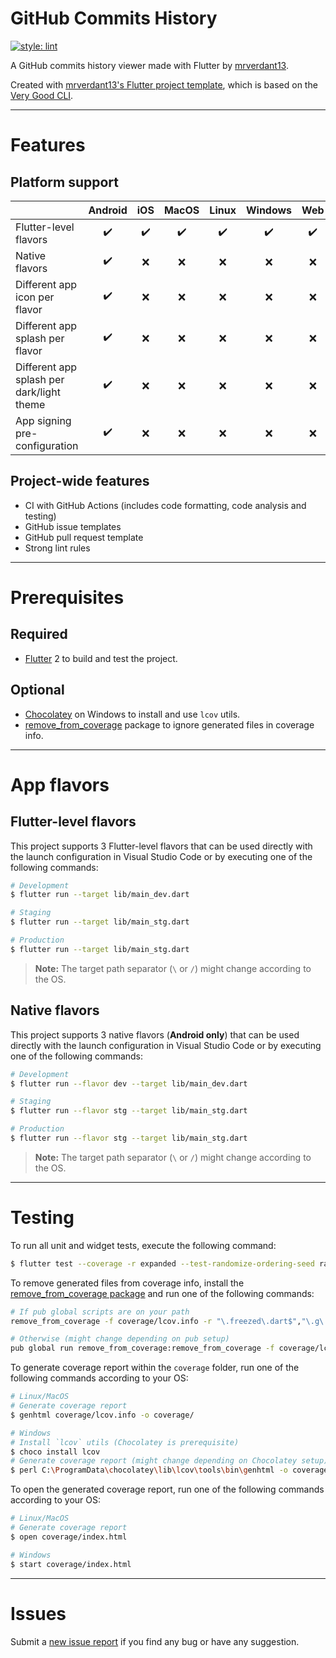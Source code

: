 # GitHub Commits History

[![style: lint][lint_badge]][lint_package_link]

A GitHub commits history viewer made with Flutter by [mrverdant13][mrverdant13_link].

Created with [mrverdant13's Flutter project template][mrverdant13_flutter_project_template], which is based on the [Very Good CLI][very_good_cli_link].

---

# Features

## Platform support

|                                           | Android | iOS | MacOS | Linux | Windows | Web |
| :---------------------------------------- | :-----: | :-: | :---: | :---: | :-----: | :-: |
| Flutter-level flavors                     |   ✔️    | ✔️  |  ✔️   |  ✔️   |   ✔️    | ✔️  |
| Native flavors                            |   ✔️    | ❌  |  ❌   |  ❌   |   ❌    | ❌  |
| Different app icon per flavor             |   ✔️    | ❌  |  ❌   |  ❌   |   ❌    | ❌  |
| Different app splash per flavor           |   ✔️    | ❌  |  ❌   |  ❌   |   ❌    | ❌  |
| Different app splash per dark/light theme |   ✔️    | ❌  |  ❌   |  ❌   |   ❌    | ❌  |
| App signing pre-configuration             |   ✔️    | ❌  |  ❌   |  ❌   |   ❌    | ❌  |

## Project-wide features

- CI with GitHub Actions (includes code formatting, code analysis and testing)
- GitHub issue templates
- GitHub pull request template
- Strong lint rules

---

# Prerequisites

## Required

- [Flutter][flutter_link] 2 to build and test the project.

## Optional

- [Chocolatey][chocolatey_link] on Windows to install and use `lcov` utils.
- [remove_from_coverage][remove_from_coverage_link] package to ignore generated files in coverage info.

---

# App flavors

## Flutter-level flavors

This project supports 3 Flutter-level flavors that can be used directly with the launch configuration in Visual Studio Code or by executing one of the following commands:

```sh
# Development
$ flutter run --target lib/main_dev.dart

# Staging
$ flutter run --target lib/main_stg.dart

# Production
$ flutter run --target lib/main_stg.dart
```

> **Note:** The target path separator (`\` or `/`) might change according to the OS.

## Native flavors

This project supports 3 native flavors (**Android only**) that can be used directly with the launch configuration in Visual Studio Code or by executing one of the following commands:

```sh
# Development
$ flutter run --flavor dev --target lib/main_dev.dart

# Staging
$ flutter run --flavor stg --target lib/main_stg.dart

# Production
$ flutter run --flavor stg --target lib/main_stg.dart
```

> **Note:** The target path separator (`\` or `/`) might change according to the OS.

---

# Testing

To run all unit and widget tests, execute the following command:

```sh
$ flutter test --coverage -r expanded --test-randomize-ordering-seed random
```

To remove generated files from coverage info, install the [remove_from_coverage package][remove_from_coverage_link] and run one of the following commands:

```sh
# If pub global scripts are on your path
remove_from_coverage -f coverage/lcov.info -r "\.freezed\.dart$","\.g\.dart$","\.gr\.dart$"

# Otherwise (might change depending on pub setup)
pub global run remove_from_coverage:remove_from_coverage -f coverage/lcov.info -r "\.freezed\.dart$","\.g\.dart$","\.gr\.dart$"
```

To generate coverage report within the `coverage` folder, run one of the following commands according to your OS:

```sh
# Linux/MacOS
# Generate coverage report
$ genhtml coverage/lcov.info -o coverage/

# Windows
# Install `lcov` utils (Chocolatey is prerequisite)
$ choco install lcov
# Generate coverage report (might change depending on Chocolatey setup)
$ perl C:\ProgramData\chocolatey\lib\lcov\tools\bin\genhtml -o coverage\html coverage\lcov.info
```

To open the generated coverage report, run one of the following commands according to your OS:

```sh
# Linux/MacOS
# Generate coverage report
$ open coverage/index.html

# Windows
$ start coverage/index.html
```

---

# Issues

Submit a [new issue report][new_project_issues_link] if you find any bug or have any suggestion.

[chocolatey_link]: https://chocolatey.org/
[flutter_link]: https://flutter.dev/
[lint_badge]: https://img.shields.io/badge/style-lint-4BC0F5.svg
[lint_package_link]: https://pub.dev/packages/lint
[mrverdant13_link]: https://github.com/mrverdant13/
[mrverdant13_flutter_project_template]: https://github.com/mrverdant13/flutter_app_template
[new_project_issues_link]: https://github.com/mrverdant13/git_history/issues/new/choose
[remove_from_coverage_link]: https://pub.dev/packages/remove_from_coverage
[very_good_cli_link]: https://github.com/VeryGoodOpenSource/very_good_cli

```

```

